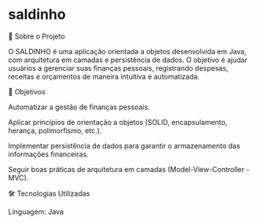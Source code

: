 # saldinho
📌 Sobre o Projeto

O SALDINHO é uma aplicação orientada a objetos desenvolvida em Java, com arquitetura em camadas e persistência de dados. O objetivo é ajudar usuários a gerenciar suas finanças pessoais, registrando despesas, receitas e orçamentos de maneira intuitiva e automatizada.

🎯 Objetivos

Automatizar a gestão de finanças pessoais.

Aplicar princípios de orientação a objetos (SOLID, encapsulamento, herança, polimorfismo, etc.).

Implementar persistência de dados para garantir o armazenamento das informações financeiras.

Seguir boas práticas de arquitetura em camadas (Model-View-Controller - MVC).

🛠️ Tecnologias Utilizadas

Linguagem: Java
